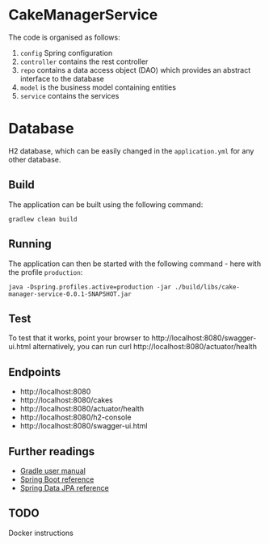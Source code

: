 # CakeManagerService

The code is organised as follows:
1. `config` Spring configuration
2. `controller` contains the rest controller
3. `repo` contains a data access object (DAO) which provides an abstract interface to the database
4. `model`  is the business model containing entities
5. `service`  contains the services

# Database
H2 database, which can be easily changed in the `application.yml` for any other database.

## Build

The application can be built using the following command:
```
gradlew clean build
```

## Running 
The application can then be started with the following command - here with the profile `production`:
```
java -Dspring.profiles.active=production -jar ./build/libs/cake-manager-service-0.0.1-SNAPSHOT.jar
```

## Test
To test that it works, point your browser to http://localhost:8080/swagger-ui.html alternatively, you can run
curl http://localhost:8080/actuator/health

## Endpoints
- http://localhost:8080
- http://localhost:8080/cakes
- http://localhost:8080/actuator/health
- http://localhost:8080/h2-console
- http://localhost:8080/swagger-ui.html

## Further readings

* [Gradle user manual](https://docs.gradle.org/)  
* [Spring Boot reference](https://docs.spring.io/spring-boot/docs/current/reference/htmlsingle/)  
* [Spring Data JPA reference](https://docs.spring.io/spring-data/jpa/docs/current/reference/html/)  


## TODO
Docker instructions


